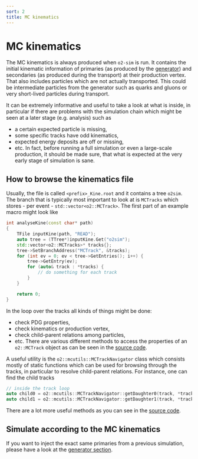 ```yaml
---
sort: 2
title: MC kinematics
---
```


# MC kinematics

The MC kinematics is always produced when `o2-sim` is run. It contains the initial kinematic information of primaries (as produced by the [generator](../generators/)) and secondaries (as produced during the transport) at their production vertex. That also includes particles which are not actually transported.
This could be intermediate particles from the generator such as quarks and gluons or very short-lived particles during transport.

It can be extremely informative and useful to take a look at what is inside, in particular if there are problems with the simulation chain which might be seen at a later stage (e.g. analysis) such as
* a certain expected particle is missing,
* some specific tracks have odd kinematics,
* expected energy deposits are off or missing,
* etc.
In fact, before running a full simulation or even a large-scale production, it should be made sure, that what is expected at the very early stage of simulation is sane.

## How to browse the kinematics file

Usually, the file is called `<prefix>_Kine.root` and it contains a tree `o2sim`. The branch that is typically most important to look at is `MCTracks` which stores - per event - `std::vector<o2::MCTrack>`. The first part of an example macro might look like
```cpp
int analyseKine(const char* path)
{
    TFile inputKine(path, "READ");
    auto tree = (TTree*)inputKine.Get("o2sim");
    std::vector<o2::MCTracks>* tracks{};
    tree->SetBranchAddress("MCTrack", &tracks);
    for (int ev = 0; ev < tree->GetEntries(); i++) {
        tree->GetEntry(ev);
        for (auto& track : *tracks) {
            // do something for each track
        }
    }

    return 0;
}
```
In the loop over the tracks all kinds of things might be done:
* check PDG properties,
* check kinematics or production vertex,
* check child-parent relations among particles,
* etc.
There are various different methods to access the properties of an `o2::MCTrack` object as can be seen in the [source code](https://github.com/AliceO2Group/AliceO2/blob/dev/DataFormats/simulation/include/SimulationDataFormat/MCTrack.h).

A useful utility is the `o2::mcutils::MCTrackNavigator` class which consists mostly of static functions which can be used for browsing through the tracks, in particular to resolve child-parent relations. For instance, one can find the child tracks
```cpp
// inside the track loop
auto child0 = o2::mcutils::MCTrackNavigator::getDaughter0(track, *tracks);
auto child1 = o2::mcutils::MCTrackNavigator::getDaughter1(track, *tracks);
```
There are a lot more useful methods as you can see in the [source code](https://github.com/AliceO2Group/AliceO2/blob/dev/DataFormats/simulation/include/SimulationDataFormat/MCUtils.h).


## Simulate according to the MC kinematics

If you want to inject the exact same primaries from a previous simulation, please have a look at the [generator section](../generators/generatorso2.md#extkino2).
